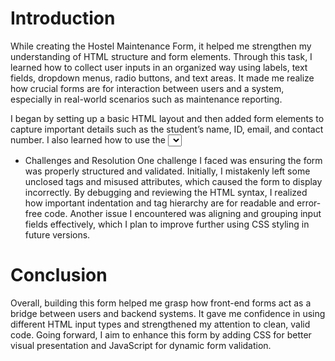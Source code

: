 # Introduction
While creating the Hostel Maintenance Form, it helped me strengthen my understanding of HTML structure and form elements. Through this task, I learned how to collect user inputs in an organized way using labels, text fields, dropdown menus, radio buttons, and text areas. It made me realize how crucial forms are for interaction between users and a system, especially in real-world scenarios such as maintenance reporting.

I began by setting up a basic HTML layout and then added form elements to capture important details such as the student’s name, ID, email, and contact number. I also learned how to use the <select> element to create dropdown menus for block names and issue types. Adding radio buttons for urgency levels taught me how to group related options under the same name attribute so that only one can be selected at a time. Moreover, I understood the importance of attributes like required, type, and name for validation and proper data submission.

- Challenges and Resolution
One challenge I faced was ensuring the form was properly structured and validated. Initially, I mistakenly left some unclosed tags and misused attributes, which caused the form to display incorrectly. By debugging and reviewing the HTML syntax, I realized how important indentation and tag hierarchy are for readable and error-free code. Another issue I encountered was aligning and grouping input fields effectively, which I plan to improve further using CSS styling in future versions.

# Conclusion
Overall, building this form helped me grasp how front-end forms act as a bridge between users and backend systems. It gave me confidence in using different HTML input types and strengthened my attention to clean, valid code. Going forward, I aim to enhance this form by adding CSS for better visual presentation and JavaScript for dynamic form validation.